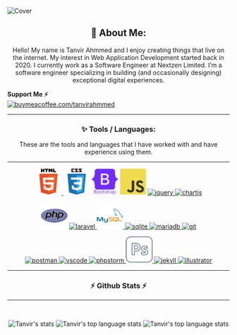 <!-- - 👋 Hi, I’m Tanvir Ahmmed
- 🌱 I’m currently learning Laravel
- 📫 How to reach me: tanvirahmmad826@gmail.com
- ⚡ Fun fact: I love traveling -->

![Cover](https://repository-images.githubusercontent.com/530346094/17d78f5b-5b87-44b6-bfce-9132bb4500f5)
<!---
tanvirahmmed8/tanvirahmmed8 is a ✨ special ✨ repository because its `README.md` (this file) appears on your GitHub profile.
You can click the Preview link to take a look at your changes.
--->

 
<h2 align="center">🌱 About Me:</h2>
<p align="center">Hello! My name is Tanvir Ahmmed and I enjoy creating things that live on the internet. My interest in Web Application Development started back in 2020. I currently work as a Software Engineer at Nextzen Limited. I’m a software engineer specializing in building (and occasionally designing) exceptional digital experiences.</p>

**Support Me ⚡** <br/>
 [![buymeacoffee.com/tanvirahmmed](https://img.shields.io/badge/Buy_Me_A_Coffee-FFDD00?style=for-the-badge&logo=buy-me-a-coffee&logoColor=black)](https://www.buymeacoffee.com/tanvirahmmed)
<hr>

<h3 align="center">✨ Tools / Languages:</h3>
<p align="center">These are the tools and languages that I have worked with and have experience using them.</p>
<hr>

<!-- ![Php](https://img.shields.io/badge/-PHP-05122A?style=flat&logo=php)
![Laravel](https://img.shields.io/badge/-Laravel-05122A?style=flat&logo=laravel)
![Livewire](https://img.shields.io/badge/-Livewire-313131?style=flat&logo=Livewire)
![JavaScript](https://img.shields.io/badge/-JavaScript-05122A?style=flat&logo=javascript)
![jQuery](https://img.shields.io/badge/-jQuery-313131?style=flat&logo=jquery)
![HTML](https://img.shields.io/badge/-HTML-05122A?style=flat&logo=HTML5)
![CSS](https://img.shields.io/badge/-CSS-05122A?style=flat&logo=CSS3)
![Bootstrap](https://img.shields.io/badge/-Bootstrap-313131?style=flat&logo=bootstrap)
![GitHub](https://img.shields.io/badge/-GitHub-05122A?style=flat&logo=github)
![Git](https://img.shields.io/badge/-Git-05122A?style=flat&logo=git)
![SQL](https://img.shields.io/badge/-SQL-05122A?style=flat&logo=mysql)
![Visual Studio Code](https://img.shields.io/badge/-Visual%20Studio%20Code-05122A?style=flat&logo=visual-studio-code&logoColor=007ACC)
![PhpStrom](https://img.shields.io/badge/-PhpStrom-05122A?style=flat&logo=phpstorm)
![Linux](https://img.shields.io/badge/-Linux-05122A?style=flat&logo=linux)
![Windows](https://img.shields.io/badge/-Windows-313131?style=flat&logo=windows)
![Canva](https://img.shields.io/badge/-Canva-313131?style=flat&logo=canva)
-->



<p align="center">
<a href="https://www.w3.org/html/" target="_blank" rel="noreferrer"> <img src="https://raw.githubusercontent.com/devicons/devicon/master/icons/html5/html5-original-wordmark.svg" alt="html5" width="60" height="60"/> </a>
<a href="https://www.w3schools.com/css/" target="_blank" rel="noreferrer"> <img src="https://raw.githubusercontent.com/devicons/devicon/master/icons/css3/css3-original-wordmark.svg" alt="css3" width="60" height="60"/></a>
<a href="https://getbootstrap.com" target="_blank" rel="noreferrer"> <img src="https://raw.githubusercontent.com/devicons/devicon/master/icons/bootstrap/bootstrap-plain-wordmark.svg" alt="bootstrap" width="60" height="60"/></a>
<a href="https://developer.mozilla.org/en-US/docs/Web/JavaScript" target="_blank" rel="noreferrer"> <img src="https://raw.githubusercontent.com/devicons/devicon/master/icons/javascript/javascript-original.svg" alt="javascript" width="60" height="60"/></a>
<a href="https://jquery.com/" target="_blank" rel="noreferrer"> <img <img src="https://cdn.jsdelivr.net/gh/devicons/devicon/icons/jquery/jquery-plain-wordmark.svg" alt="jquery" width="60" height="60"/>
<a href="https://www.chartjs.org" target="_blank" rel="noreferrer"> <img src="https://www.chartjs.org/media/logo-title.svg" alt="chartjs" width="60" height="60"/> </a>
</a>
</p>



<p align="center">
<a href="https://www.php.net" target="_blank" rel="noreferrer"> <img src="https://raw.githubusercontent.com/devicons/devicon/master/icons/php/php-original.svg" alt="php" width="60" height="60"/></a>
<a href="https://laravel.com/" target="_blank" rel="noreferrer"> <img src="https://laravel.com/img/logomark.min.svg" alt="laravel" width="60" height="60"/> </a>
<a href="https://www.mysql.com/" target="_blank" rel="noreferrer"> <img src="https://raw.githubusercontent.com/devicons/devicon/master/icons/mysql/mysql-original-wordmark.svg" alt="mysql" width="60" height="60"/> </a>
<a href="https://www.sqlite.org/" target="_blank" rel="noreferrer"> <img src="https://www.vectorlogo.zone/logos/sqlite/sqlite-icon.svg" alt="sqlite" width="60" height="60"/> </a>
<a href="https://mariadb.org/" target="_blank" rel="noreferrer"> <img src="https://www.vectorlogo.zone/logos/mariadb/mariadb-icon.svg" alt="mariadb" width="60" height="60"/> </a>
<a href="https://git-scm.com/" target="_blank" rel="noreferrer"> <img src="https://www.vectorlogo.zone/logos/git-scm/git-scm-icon.svg" alt="git" width="60" height="60"/> </a>
</p>

<p align="center">
<a href="https://postman.com" target="_blank" rel="noreferrer"> <img src="https://www.vectorlogo.zone/logos/getpostman/getpostman-icon.svg" alt="postman" width="60" height="60"/> </a>
<a href="https://code.visualstudio.com/" target="_blank" rel="noreferrer"> <img src="https://cdn.jsdelivr.net/gh/devicons/devicon/icons/vscode/vscode-original-wordmark.svg" alt="vscode" width="60" height="60"/> </a>
<a href="https://www.jetbrains.com/phpstorm/" target="_blank" rel="noreferrer"> <img src="https://upload.wikimedia.org/wikipedia/commons/thumb/c/c9/PhpStorm_Icon.svg/2048px-PhpStorm_Icon.svg.png" alt="phpstorm" width="60" height="60"/> </a>
<a href="https://www.photoshop.com/en" target="_blank" rel="noreferrer"> <img src="https://raw.githubusercontent.com/devicons/devicon/master/icons/photoshop/photoshop-line.svg" alt="photoshop" width="60" height="60"/> </a>
<a href="https://www.canva.com/" target="_blank" rel="noreferrer"> <img src="https://static.canva.com/web/images/12487a1e0770d29351bd4ce4f87ec8fe.svg" alt="jekyll" width="60" height="60"/> </a>
<a href="https://www.adobe.com/in/products/illustrator.html" target="_blank" rel="noreferrer"> <img src="https://www.vectorlogo.zone/logos/adobe_illustrator/adobe_illustrator-icon.svg" alt="illustrator" width="60" height="60"/> </a>
</p>

<hr>
<h3 align="center">⚡ Github Stats ⚡</h3>
<hr>
<br>
<p align="center">
    <img height="165" src="https://github-readme-stats.vercel.app/api?username=tanvirahmmed8&count_private=true&include_all_commits=true&theme=tokyonight" alt="Tanvir's stats" />
    <img src="https://github-readme-stats.vercel.app/api/top-langs/?username=tanvirahmmed8&layout=compact&theme=tokyonight" alt="Tanvir's top language stats" />

  <img src="https://github-readme-activity-graph.vercel.app/graph?username=tanvirahmmed8&bg_color=000000&color=0f7cf0&line=0b71d0&point=ffffff&area=true&hide_border=true" alt="Tanvir's top language stats" />
</p>
